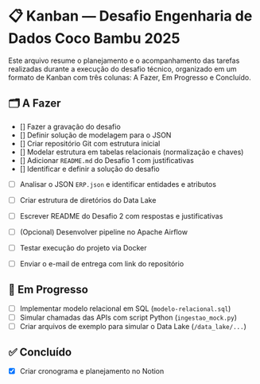 # 📋 Kanban — Desafio Engenharia de Dados Coco Bambu 2025

Este arquivo resume o planejamento e o acompanhamento das tarefas realizadas durante a execução do desafio técnico, organizado em um formato de Kanban com três colunas: A Fazer, Em Progresso e Concluído.


## 🗂️ A Fazer

- [] Fazer a gravação do desafio
- [] Definir solução de modelagem para o JSON
- [] Criar repositório Git com estrutura inicial
- [] Modelar estrutura em tabelas relacionais (normalização e chaves)
- [] Adicionar `README.md` do Desafio 1 com justificativas
- [] Identificar e definir a solução do desafio
- [ ] Analisar o JSON `ERP.json` e identificar entidades e atributos
- [ ] Criar estrutura de diretórios do Data Lake
- [ ] Escrever README do Desafio 2 com respostas e justificativas
- [ ] (Opcional) Desenvolver pipeline no Apache Airflow
- [ ] Testar execução do projeto via Docker
- [ ] Enviar o e-mail de entrega com link do repositório


## 🚧 Em Progresso

- [ ] Implementar modelo relacional em SQL (`modelo-relacional.sql`)
- [ ] Simular chamadas das APIs com script Python (`ingestao_mock.py`)
- [ ] Criar arquivos de exemplo para simular o Data Lake (`/data_lake/...`)

## ✅ Concluído

- [x] Criar cronograma e planejamento no Notion
